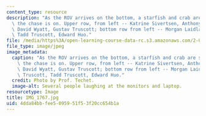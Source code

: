 ```yaml
---
content_type: resource
description: "As the ROV arrives on the bottom, a starfish and crab are spotted and\
  \ the chase is on. Upper row, from left -- Katrine Sivertsen, Anthony Teixaira,\
  \ David Wyatt, Gustav Truscott; bottom row from left -- Morgan Laidlaw, Zo\xEB Truscott,\
  \ Tadd Truscott, Edward Huo."
file: /media/https%3A/open-learning-course-data-rc.s3.amazonaws.com/2-011-introduction-to-ocean-science-and-engineering-spring-2006/4dda84bbfee5095951f53f20cc654b1a_IMG_1767.jpg
file_type: image/jpeg
image_metadata:
  caption: "As the ROV arrives on the bottom, a starfish and crab are spotted and\
    \ the chase is on. Upper row, from left -- Katrine Sivertsen, Anthony Teixaira,\
    \ David Wyatt, Gustav Truscott; bottom row from left -- Morgan Laidlaw, Zo\xEB\
    \ Truscott, Tadd Truscott, Edward Huo."
  credit: Photo by Prof. Techet.
  image-alt: Several people laughing at the monitors and laptop.
resourcetype: Image
title: IMG_1767.jpg
uid: 4dda84bb-fee5-0959-51f5-3f20cc654b1a
---
```


